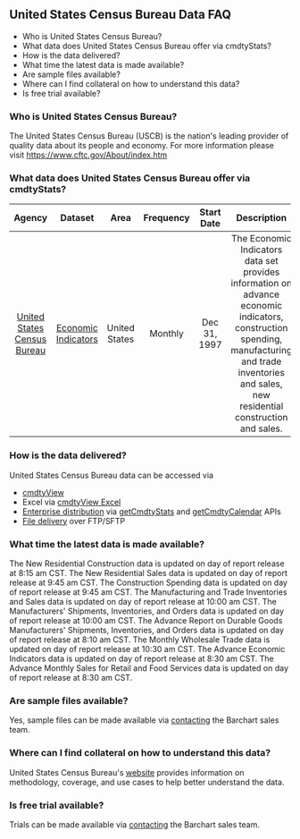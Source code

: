 ## United States Census Bureau Data FAQ
* Who is United States Census Bureau?
* What data does United States Census Bureau offer via cmdtyStats?
* How is the data delivered?
* What time the latest data is made available?
* Are sample files available?
* Where can I find collateral on how to understand this data?
* Is free trial available?

### Who is United States Census Bureau?
The United States Census Bureau (USCB) is the nation's leading provider of quality data about its people and economy. For more information please visit https://www.cftc.gov/About/index.htm

### What data does United States Census Bureau offer via cmdtyStats?
|Agency                            | Dataset    | Area | Frequency | Start Date | Description |
| :---------------------: | :----------: | :----------: | :----------: | :----------: | :----------: | 
| [United States Census Bureau](https://www.barchart.com/cmdty/data/fundamental/explore/USCB) | [Economic Indicators](https://www.barchart.com/cmdty/data/fundamental/explore/USCB/ECONIND) | United States | Monthly | Dec 31, 1997 | The Economic Indicators data set provides information on advance economic indicators, construction spending, manufacturing and trade inventories and sales, new residential construction and sales. |

### How is the data delivered?
United States Census Bureau data can be accessed via
* [cmdtyView](https://www.barchart.com/cmdty/trading/cmdtyview)
* Excel via [cmdtyView Excel](https://www.barchart.com/cmdty/trading/cmdtyview-excel)
* [Enterprise distribution](https://www.barchart.com/cmdty/contact) via [getCmdtyStats](https://www.barchart.com/ondemand/api/getCmdtyStats) and [getCmdtyCalendar](https://www.barchart.com/ondemand/api/getCmdtyCalendar) APIs
* [File delivery](https://www.barchart.com/cmdty/contact) over FTP/SFTP

### What time the latest data is made available?
The New Residential Construction data is updated on day of report release at 8:15 am CST. The New Residential Sales data is updated on day of report release at 9:45 am CST. The Construction Spending data is updated on day of report release at 9:45 am CST. The Manufacturing and Trade Inventories and Sales data is updated on day of report release at 10:00 am CST. The Manufacturers' Shipments, Inventories, and Orders data is updated on day of report release at 10:00 am CST. The Advance Report on Durable Goods Manufacturers' Shipments, Inventories, and Orders data is updated on day of report release at 8:10 am CST. The Monthly Wholesale Trade data is updated on day of report release at 10:30 am CST. The Advance Economic Indicators data is updated on day of report release at 8:30 am CST. The Advance Monthly Sales for Retail and Food Services data is updated on day of report release at 8:30 am CST.

### Are sample files available?
Yes, sample files can be made available via [contacting](https://www.barchart.com/cmdty/contact) the Barchart sales team.

### Where can I find collateral on how to understand this data?
United States Census Bureau's [website](https://www.cftc.gov/) provides information on methodology, coverage, and use cases to help better understand the data.

### Is free trial available?
Trials can be made available via [contacting](https://www.barchart.com/cmdty/contact) the Barchart sales team.
